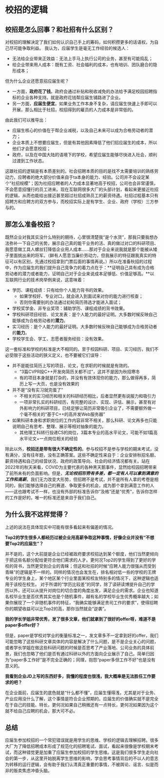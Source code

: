 # 校招的逻辑

## 校招是怎么回事？和社招有什么区别？
对校招的理解决定了我们如何认识自己手上的筹码，如何积攒更多的话语权，为自己尽可能争取利益。
我认为，应届学生是毫无工作经验的候选人：

- 无法给企业带来正效益：无法上手马上执行公司的业务，甚至有可能捣乱； 
- 给企业带来用人成本：既有工资、社会福利的成本，也有培训、团队磨合的隐形成本； 

但为什么企业还愿意招应届生呢？

- 一方面，**政府花了钱**。政府会通过补贴和税收减免的办法给予满足校园招聘指标的企业各种支持。就是政府花钱帮应届生铺路进了企业。
- 另一方面，**应届生便宜**。如果业务工作本身不复杂，请应届生快速上手即可以开展，那么相比于社招，校招得到的雇员的人力成本是非常低的。

由此我们可以推导出：
- 应届生核心的价值在于帮企业减税，以及自己未来可以成为合格劳动者的潜力；
- 企业本质上不想要应届生，但是有其他因素降低了他们招应届生的成本，所以他们才会愿意校招；
- 政府，以及在中国大陆的语境下的学校，希望应届生能够尽快进入社会，顺利过渡到工作状态。


这跟社招的逻辑是有本质差别的。社会招聘本质的目的是找不太需要培训的熟练劳动力，应聘者的绝大部分价值来自于ta本身的能力、经验。公司并不会设定某个“社招规模”；因为社招应聘者的人力成本显著地高于校招，公司也会非常谨慎，不会愿意招懂行的员工进来。现在互联网很多大厂的头部计划，看起来更接近社招的逻辑，从而也能给出接近甚至超过社招成熟员工的薪资待遇。社招过程基本只有招聘方和应聘方的双方参与，而校招实际上是有学生、企业、政府（学校）三方参与的。

## 那怎么准备校招？

既然企业对我其实没什么特别的期待，心里很清楚我“是个水货”，那我只要我想办法弥补一下自己的劣势，展示自己真的能干业务的活、真的做过对口的科研项目、我愿意做工具人螺丝钉降低企业用人成本……那对于企业来说我就是那个能被从矮子里面挑出来的将军。（鲜有人愿意当廉价劳动力，但我展示的特征跟我真实的特征可以有区别，先通过校招拿到门票后面的事情再说。）所以在准备秋招的过程中，作为应届生的我们提升自己竞争力的着力点在于：**证明自己具有成为合格劳动者的潜力或者能力，证明自己对于企业来说成本足够低、价值足够高。**以互联网行业的技术岗举例来说，这意味着：

- 学历、课程成绩：只有给你个人能力背书的效果。
  - 如果学校好、专业对口，就会进入到面试来对你的能力进行核查；
  - 否则你需要别的办法通过初轮简历筛选才能进入面试；
- 学校奖学金、非专业奖项：辅助学历、课程成绩的背书效果。
- 学校科研项目经验、论文发表：是个人能力的最好证明。大多数时候反映自己能够成为合格劳动者的**潜力**。
- 实习经历：是个人能力的最好证明。大多数时候反映自己能够成为合格劳动者的**能力**。
- 学校学生会、学工、志愿者服务经验：没有效果。


这一套标准和学校的标准是大不相同的。至于校园科研、项目、实习经历，我们不必受限于这些活动的狭义定义，也不要被它们误导：
- 并不是能往简历上写的项目、论文，在求职的时候就是有效的。
  - “3篇CVPR投C++开发岗简历关都不过”，这并不是因为秋招寒冬
  - 有的项目本身就是打杂的，并没有有效体现你的能力，那么做得再多，简历上写一大页，也是没有效果的
- 并不是“没有实习就完蛋了”
  - 不相关的实习经历和相关的科研经历相比，后者显然更有说服力和吸引力
  - 一项非常扎实的科研经历，有完整的设计、实现、评估、展示，甚至有对外影响力的科研项目，已经足够让简历非常吸引企业了，不需要额外做一个毫不相关的“基于C++的高并发Web服务器”
- 如果科研本身和求职岗位的工作内容非常不相关，那么科研、论文再多也只能说明自己有思考、整理、展示等相对抽象的能力。
  - 其他理工科转行投递CS的岗位，3篇本专业的高水平论文，可能不如1篇高水平论文+一点岗位相关的经验

除此以外，**校招还是带有很大不确定性的**。参与校招不是参与学校的期末考试，没有满分，没有往年题，没有正确答案。这些不确定性来自于：企业安排秋招名额、薪资待遇和自己的经营状况、政府的政策导向、社会的经济情况都有关。站在2022年的秋天来看，COVID为主要代表的各种黑天鹅事件，显然给校园招聘带来了前所未有的负面影响。但是，***无论校招形势有多差，都一定有人可以拿到满意的工作和高薪***。我们无力改变大形势，但招聘不是考试，并不是所有人拿的考卷是相同的，我们能够选择自己的赛道、争取更多的机会，成为那个拿到满意工作的人——这也跟考试不一样，也没有外部的标准告诉你“及格”还是“优秀”，告诉你怎样的工作是好的，唯一的标准还是来自于我们自己。

## 为什么我不这样觉得？

上述的说法在具体现实中可能有很多看起来有偏差的情况。

**Top2的学生很多人都经历过被企业用高薪争取这种事情，好像企业并没有“不想要Top2的应届生”？**

并不是的，这个大前提是企业已经被政府要求校招达到某个额度，他们当然更倾向于把这些名额分配给更符合他们需求的人才。更何况Top2的学生得到了更好的学校的背书，当然更受到企业的青睐；但这和社招的时候“应聘人能力很强从而受到青睐”的逻辑是不一样的。同样的情况也会发生在，排名相对低一些的学校的王牌专业的学生身上，某个地区某个行业里面某校校友特别多的情况下，这种逻辑也适用于该校在校生。
对于所谓的“学历比较差”的同学，除了读研读博提升自己的学历以外，还可以从提升对岗位的切合度的角度出发，满足企业的需求。企业也知道名校毕业生是否优秀其实也是个随机事件，越有名的学校毕业生优秀概率越大；如果你展现了一个非随机事件的特征，“我确实能够满足贵司工作的要求”，使得招聘你的期望收益可以比Top2的高，那你当然就会“逆袭”。

**我的学长学姐非常优秀，发了很多文章，他们就拿到了很好的offer呀，难道不是paper多offer好？**

但是，paper是学校对学业的衡量标准之一，发文章多不一定拿到好的offer，我们可能忽略了这些科研文章具体的内容是解决了什么问题，是不是企业关心的问题，或者学长学姐在做这些科研问题的时候是否思考了产业落地、公司业务的具体前景，我们也忽略了他们是否有通过科研以外的方面向企业展示了自己。简单归因为“paper多工作好”是不完全正确的；同理，抱怨“paper多但工作不好”也是没有意义的。

**我看到企业JD上写的东西好多，我懂的程度也很浅，我大概率是无法胜任工作要求的吧？**

在企业面前，应届生的底色就是“什么都不懂”，应届生懂得浅，尤其是对于业务、产业应用没什么了解，这个事情是符合企业预期的。应届生的价值确实就不是完全在于自己的技能、特长，更何况如果自己稍微还有一点特长，更何况如果因为这个就不给自己应聘的机会，那大可不必。

## 总结

应届生参加校招的一个常犯错误就是用学生的思维、学校的逻辑去理解招聘。很多大厂为了降低招聘成本形成了规范化的招聘笔试、面试，看起来很像是学校期末考试，而这种错觉更是加重了应届生参加校招的学生思维。这是我们很多学生走向社会的第一步，从这里开始脱离学生思维的影响，学会思考事情背后的不以人的意志为转移的运行逻辑，会有助于我们认清真正重要的事情，不被舆论、谣言、似是而非的贩卖焦虑冲昏头脑。